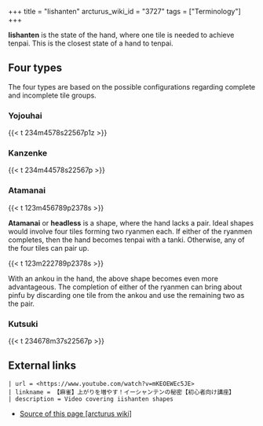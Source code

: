 +++
title = "Iishanten"
arcturus_wiki_id = "3727"
tags = ["Terminology"]
+++

**Iishanten** is the state of the hand, where one tile is needed to achieve tenpai. This is the closest state of a hand to tenpai.

## Four types

The four types are based on the possible configurations regarding complete and incomplete tile groups.

### Yojouhai

{{< t 234m4578s22567p1z >}}

### Kanzenke

{{< t 234m44578s22567p >}}

### Atamanai

{{< t 123m456789p2378s >}}

**Atamanai** or **headless** is a shape, where the hand lacks a pair. Ideal shapes would involve four tiles forming two ryanmen each. If either of the ryanmen completes, then the hand becomes tenpai with a tanki. Otherwise, any of the four tiles can pair up.

{{< t 123m222789p2378s >}}

With an ankou in the hand, the above shape becomes even more advantageous. The completion of either of the ryanmen can bring about pinfu by discarding one tile from the ankou and use the remaining two as the pair.

### Kutsuki

{{< t 234678m37s22567p >}}

## External links

```Youtube
| url = <https://www.youtube.com/watch?v=mKEOEWEc5JE>
| linkname = 【麻雀】上がりを増やす！イーシャンテンの秘密【初心者向け講座】
| description = Video covering iishanten shapes
```
- [Source of this page [arcturus wiki]](http://arcturus.su/wiki/Iishanten)